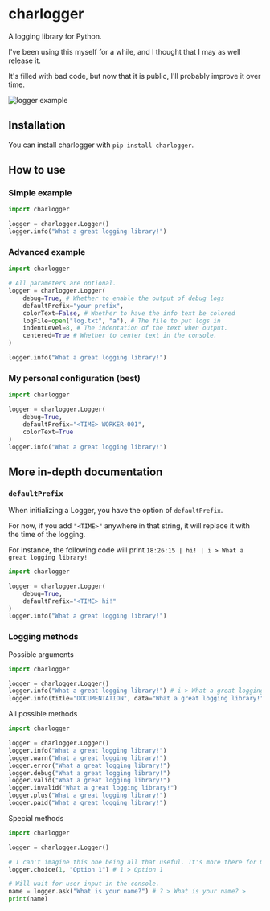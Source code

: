 # charlogger
A logging library for Python.

I've been using this myself for a while, and I thought that I may as well release it.

It's filled with bad code, but now that it is public, I'll probably improve it over time.

![logger example](https://cdn.upload.systems/uploads/26K4Jvvo.png)

## Installation
You can install charlogger with `pip install charlogger`.

## How to use

### Simple example
```python
import charlogger

logger = charlogger.Logger()
logger.info("What a great logging library!")
```

### Advanced example
```python
import charlogger

# All parameters are optional.
logger = charlogger.Logger(
    debug=True, # Whether to enable the output of debug logs
    defaultPrefix="your prefix",
    colorText=False, # Whether to have the info text be colored
    logFile=open("log.txt", "a"), # The file to put logs in
    indentLevel=8, # The indentation of the text when output.
    centered=True # Whether to center text in the console.
)

logger.info("What a great logging library!")
```

### My personal configuration (best)
```python
import charlogger

logger = charlogger.Logger(
    debug=True,
    defaultPrefix="<TIME> WORKER-001",
    colorText=True
)
logger.info("What a great logging library!")
```

## More in-depth documentation

### `defaultPrefix`
When initializing a Logger, you have the option of `defaultPrefix`.

For now, if you add `"<TIME>"` anywhere in that string, it will replace it with the time of the logging.

For instance, the following code will print `18:26:15 | hi! | i > What a great logging library! `
```python
import charlogger

logger = charlogger.Logger(
    debug=True,
    defaultPrefix="<TIME> hi!"
)
logger.info("What a great logging library!")
```

### Logging methods

Possible arguments
```python
import charlogger

logger = charlogger.Logger()
logger.info("What a great logging library!") # i > What a great logging library! 
logger.info(title="DOCUMENTATION", data="What a great logging library!") # i > [DOCUMENTATION] What a great logging library! 
```

All possible methods
```python
import charlogger

logger = charlogger.Logger()
logger.info("What a great logging library!")
logger.warn("What a great logging library!")
logger.error("What a great logging library!")
logger.debug("What a great logging library!")
logger.valid("What a great logging library!")
logger.invalid("What a great logging library!")
logger.plus("What a great logging library!")
logger.paid("What a great logging library!")
```

Special methods
```python
import charlogger

logger = charlogger.Logger()

# I can't imagine this one being all that useful. It's more there for my personal projects that use it,
logger.choice(1, "Option 1") # 1 > Option 1 

# Will wait for user input in the console.
name = logger.ask("What is your name?") # ? > What is your name? > 
print(name)
```